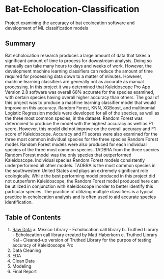 # Bat-Echolocation-Classification
Project examining the accuracy of bat ecolocation software and development of ML classification models

## Summary
Bat echolocation research produces a large amount of data that takes a significant amount of time to process for downstream analysis.  Doing so manually can take many hours to days and weeks of work.  However, the development machine learning classifiers can reduce the amount of time required for processing data down to a matter of minutes.  However, machine learning classifiers are generally not as accurate as manual processing.  In this project it was determined that Kaleidoscope Pro App Version 2.8 software was overall 68% accurate for the species examined, with certain species having overall higher accuracy than others.  The goal of this project was to produce a machine learning classifier model that would improve on this accuracy.  Random Forest, KNN, XGBoost, and multinomial Logistic Regression models were developed for all of the species, as well as the three most common species, in the dataset.  Random Forest was determined to produce the model with the highest accuracy as well as F1 score.  However, this model did not improve on the overall accuracy and F1 score of Kaleidoscope.  Accuracy and F1 scores were also examined for the three most common individual species for the three species Random Forest model.  Random Forest models were also produced for each individual species of the three most common species.  TADBRA from the three species Random Forest model was the only species that outperformed Kaleidoscope.  Individual species Random Forest models consistently underperformed all other models.  TADBRA is the most common species in the southwestern United States and plays an extremely significant role ecologically.  While the best performing model produced in this project did not outperform Kaleidoscope, the Random Forest model produced here can be utilized in conjunction with Kaleidoscope inorder to better identify this particular species.  The practice of utilizing multiple classifiers is a typical practice in echolocation analysis and is often used to aid accurate species identification.  

## Table of Contents
  1. [Raw Data](https://github.com/haberkornm/Bat-Echolocation-Classification/tree/main/Raw_data)
      a. Mexico Library - Echolocation call library
      b. Truthed Library - Echolocation call library created by Matt Haberkorn
      c. Truthed Library Kal - Cleaned-up version of Truthed Library for the purpos of testing accuracy of Kaleidoscope Pro
  2. Data Cleaning
  3. EDA
  4. Clean Data
  5. Modeling
  6. Final Report
